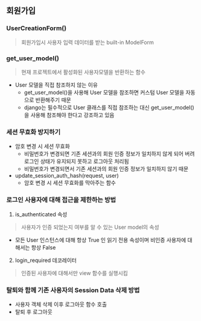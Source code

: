 ## 회원가입
###  UserCreationForm()
> 회원가입시 사용자 입력 데이터를 받는 built-in ModelForm

### get_user_model()
> 현재 프로젝트에서 활성화된 사용자모델을 반환하는 함수

- User 모델을 직접 참조하지 않는 이유
    - get_user_model()을 사용해 User 모델을 참조하면 커스텀 User 모델을 자동으로 반환해주기 때문
    - django는 필수적으로 User 클래스를 직접 참조하는 대신 get_user_model()을 사용해 참조해야 한다고 강조하고 있음

### 세션 무효화 방지하기
- 암호 변경 시 세션 무효화
    - 비밀번호가 변경되면 기존 세션과의 회원 인증 정보가 일치하지 않게 되어 버려 로그인 상태가 유지되지 못하고 로그아웃 처리됨
    - 비밀번호가 변경되면서 기존 세션과의 회원 인증 정보가 일치하지 않기 때문
-  update_session_auth_hash(request, user)
    - 암호 변경 시 세션 무효화를 막아주는 함수

### 로그인 사용자에 대해 접근을 제한하는 방법
1. is_authenticated 속성
> 사용자가 인증 되었는지 여부를 알 수 있는 User model의 속성

- 모든 User 인스턴스에 대해 항상 True 인 읽기 전용 속성이며 비인증 사용자에 대해서는 항상 False

2. login_required 데코레이터
> 인증된 사용자에 대해서만 view 함수를 실행시킴

### 탈퇴와 함께 기존 사용자의 Session Data 삭제 방법
- 사용자 객체 삭제 이후 로그아웃 함수 호출
- 탈퇴 후 로그아웃


